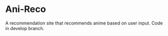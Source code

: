 # Ani-Reco

A recommendation site that recommends anime based on user input.
Code in develop branch.
